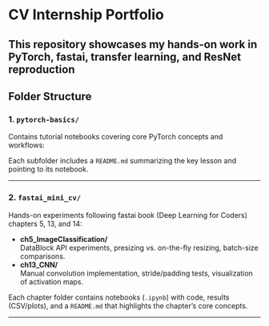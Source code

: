 # CV Internship Portfolio

This repository showcases my hands-on work in PyTorch, fastai, transfer learning, and ResNet reproduction
---
## Folder Structure

### 1. `pytorch-basics/`
Contains tutorial notebooks covering core PyTorch concepts and workflows:

Each subfolder includes a `README.md` summarizing the key lesson and pointing to its notebook.

---

### 2. `fastai_mini_cv/`
Hands-on experiments following fastai book (Deep Learning for Coders) chapters 5, 13, and 14:
- **ch5_ImageClassification/**  
  DataBlock API experiments, presizing vs. on-the-fly resizing, batch-size comparisons.  
- **ch13_CNN/**  
  Manual convolution implementation, stride/padding tests, visualization of activation maps.  

Each chapter folder contains notebooks (`.ipynb`) with code, results (CSV/plots), and a `README.md` that highlights the chapter’s core concepts.

---


